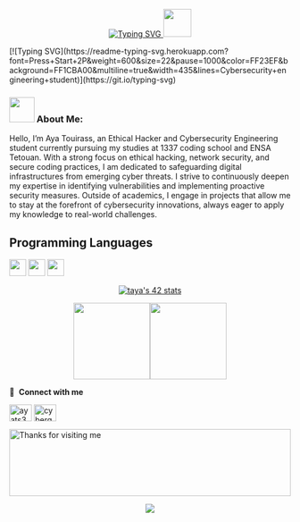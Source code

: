 <p align="center">
  <a href="https://git.io/typing-svg">
    <img src="https://readme-typing-svg.herokuapp.com?font=Fira+Code&weight=600&size=28&pause=1000&color=FF23EF&background=FF1CBA00&multiline=true&width=435&lines=Hi+there%2C+I'm+Aya+Touirass!" alt="Typing SVG" />
  </a>
  <img src="https://media.giphy.com/media/mGcNjsfWAjY5AEZNw6/giphy.gif" width="50">
</p>
[![Typing SVG](https://readme-typing-svg.herokuapp.com?font=Press+Start+2P&weight=600&size=22&pause=1000&color=FF23EF&background=FF1CBA00&multiline=true&width=435&lines=Cybersecurity+engineering+student)](https://git.io/typing-svg)




### <img src="https://github.com/TheDudeThatCode/TheDudeThatCode/blob/master/Assets/Developer.gif" width="45" /> About Me:
Hello, I’m Aya Touirass, an Ethical Hacker and Cybersecurity Engineering student currently pursuing my studies at 1337 coding school and ENSA Tetouan. With a strong focus on ethical hacking, network security, and secure coding practices, I am dedicated to safeguarding digital infrastructures from emerging cyber threats. I strive to continuously deepen my expertise in identifying vulnerabilities and implementing proactive security measures. Outside of academics, I engage in projects that allow me to stay at the forefront of cybersecurity innovations, always eager to apply my knowledge to real-world challenges.


## Programming Languages
<img src='https://github.com/MarikIshtar007/MarikIshtar007/blob/master/images/c-original.svg' width='30'/> <img src='https://github.com/MarikIshtar007/MarikIshtar007/blob/master/images/python2.png' height='30'/> <img src='https://github.com/MarikIshtar007/MarikIshtar007/blob/master/images/java.svg' width='30'/>







<p align="center">
<a href="https://github.com/oakoudad/badge42"><img src="https://badge.mediaplus.ma/black/taya" alt="taya's 42 stats" /></a>
</p>







<p align="center">
<a href="https://github.com/ayats37"><img height="137px" src="https://github-readme-stats.vercel.app/api?username=ayats37&hide_title=true&hide_border=true&show_icons=true&include_all_commits=true&count_private=true&line_height=21&text_color=000&icon_color=000&bg_color=0,ea6161,ffc64d,fffc4d,52fa5a&theme=graywhite" /><!-- wi*quL3fcV --><img height="137px" src="https://github-readme-stats.vercel.app/api/top-langs/?username=ayats37&hide=html&hide_title=true&hide_border=true&layout=compact&langs_count=6&exclude_repo=comp426,Redventures-Movie-Quotes&text_color=000&icon_color=fff&bg_color=0,52fa5a,4dfcff,c64dff&theme=graywhite" /></a>
</p>


🔗 &nbsp;**Connect with me**
<p align="left">
<a href="https://linkedin.com/in/aya-touirass" target="blank"><img align="center" src="https://raw.githubusercontent.com/rahuldkjain/github-profile-readme-generator/master/src/images/icons/Social/linked-in-alt.svg" alt="ayats37" height="30" width="40" /></a>
<a href="https://instagram.com/aya_ts37" target="blank"><img align="center" src="https://raw.githubusercontent.com/rahuldkjain/github-profile-readme-generator/master/src/images/icons/Social/instagram.svg" alt="cyberguardians444" height="30" width="40" /></a>
</p>

<img height="120" alt="Thanks for visiting me" width="100%" src="https://raw.githubusercontent.com/BrunnerLivio/brunnerlivio/master/images/marquee.svg" />
<p align="center">
  <img src="https://capsule-render.vercel.app/api?type=waving&color=gradient&height=60&section=footer&width=100"/>
</p>
